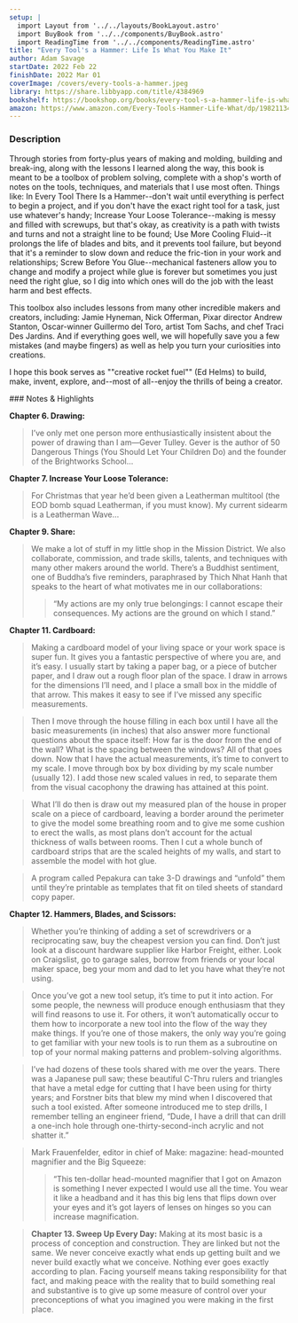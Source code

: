 ```yaml
---
setup: |
  import Layout from '../../layouts/BookLayout.astro'
  import BuyBook from '../../components/BuyBook.astro'
  import ReadingTime from '../../components/ReadingTime.astro'
title: "Every Tool's a Hammer: Life Is What You Make It"
author: Adam Savage
startDate: 2022 Feb 22
finishDate: 2022 Mar 01
coverImage: /covers/every-tools-a-hammer.jpeg
library: https://share.libbyapp.com/title/4384969
bookshelf: https://bookshop.org/books/every-tool-s-a-hammer-life-is-what-you-make-it-9781508297857/9781982113483
amazon: https://www.amazon.com/Every-Tools-Hammer-Life-What/dp/1982113472
---
```

### Description
Through stories from forty-plus years of making and molding, building and break-ing, along with the lessons I learned along the way, this book is meant to be a toolbox of problem solving, complete with a shop's worth of notes on the tools, techniques, and materials that I use most often. Things like: In Every Tool There Is a Hammer--don't wait until everything is perfect to begin a project, and if you don't have the exact right tool for a task, just use whatever's handy; Increase Your Loose Tolerance--making is messy and filled with screwups, but that's okay, as creativity is a path with twists and turns and not a straight line to be found; Use More Cooling Fluid--it prolongs the life of blades and bits, and it prevents tool failure, but beyond that it's a reminder to slow down and reduce the fric-tion in your work and relationships; Screw Before You Glue--mechanical fasteners allow you to change and modify a project while glue is forever but sometimes you just need the right glue, so I dig into which ones will do the job with the least harm and best effects.

This toolbox also includes lessons from many other incredible makers and creators, including: Jamie Hyneman, Nick Offerman, Pixar director Andrew Stanton, Oscar-winner Guillermo del Toro, artist Tom Sachs, and chef Traci Des Jardins. And if everything goes well, we will hopefully save you a few mistakes (and maybe fingers) as well as help you turn your curiosities into creations.

I hope this book serves as ""creative rocket fuel"" (Ed Helms) to build, make, invent, explore, and--most of all--enjoy the thrills of being a creator.

<Fragment slot="time">
  <ReadingTime
    startDate  = {frontmatter.startDate}
    finishDate = {frontmatter.finishDate}
  />
</Fragment>
<Fragment slot="notes">
### Notes & Highlights

**Chapter 6. Drawing:**
> I’ve only met one person more enthusiastically insistent about the power of drawing than I am—Gever Tulley. Gever is the author of 50 Dangerous Things (You Should Let Your Children Do) and the founder of the Brightworks School…

**Chapter 7. Increase Your Loose Tolerance:**
> For Christmas that year he’d been given a Leatherman multitool (the EOD bomb squad Leatherman, if you must know). My current sidearm is a Leatherman Wave…

**Chapter 9. Share:**
> We make a lot of stuff in my little shop in the Mission District. We also collaborate, commission, and trade skills, talents, and techniques with many other makers around the world. There’s a Buddhist sentiment, one of Buddha’s five reminders, paraphrased by Thich Nhat Hanh that speaks to the heart of what motivates me in our collaborations:
>>“My actions are my only true belongings: I cannot escape their consequences. My actions are the ground on which I stand.”

**Chapter 11. Cardboard:**
>Making a cardboard model of your living space or your work space is super fun. It gives you a fantastic perspective of where you are, and it’s easy. I usually start by taking a paper bag, or a piece of butcher paper, and I draw out a rough floor plan of the space. I draw in arrows for the dimensions I’ll need, and I place a small box in the middle of that arrow. This makes it easy to see if I’ve missed any specific measurements.

>Then I move through the house filling in each box until I have all the basic measurements (in inches) that also answer more functional questions about the space itself: How far is the door from the end of the wall? What is the spacing between the windows? All of that goes down. Now that I have the actual measurements, it’s time to convert to my scale. I move through box by box dividing by my scale number (usually 12). I add those new scaled values in red, to separate them from the visual cacophony the drawing has attained at this point.

>What I’ll do then is draw out my measured plan of the house in proper scale on a piece of cardboard, leaving a border around the perimeter to give the model some breathing room and to give me some cushion to erect the walls, as most plans don’t account for the actual thickness of walls between rooms. Then I cut a whole bunch of cardboard strips that are the scaled heights of my walls, and start to assemble the model with hot glue.

>A program called Pepakura can take 3-D drawings and “unfold” them until they’re printable as templates that fit on tiled sheets of standard copy paper.

**Chapter 12. Hammers, Blades, and Scissors:**
>Whether you’re thinking of adding a set of screwdrivers or a reciprocating saw, buy the cheapest version you can find. Don’t just look at a discount hardware supplier like Harbor Freight, either. Look on Craigslist, go to garage sales, borrow from friends or your local maker space, beg your mom and dad to let you have what they’re not using.

>Once you’ve got a new tool setup, it’s time to put it into action. For some people, the newness will produce enough enthusiasm that they will find reasons to use it. For others, it won’t automatically occur to them how to incorporate a new tool into the flow of the way they make things. If you’re one of those makers, the only way you’re going to get familiar with your new tools is to run them as a subroutine on top of your normal making patterns and problem-solving algorithms.

>I’ve had dozens of these tools shared with me over the years. There was a Japanese pull saw; these beautiful C-Thru rulers and triangles that have a metal edge for cutting that I have been using for thirty years; and Forstner bits that blew my mind when I discovered that such a tool existed. After someone introduced me to step drills, I remember telling an engineer friend, “Dude, I have a drill that can drill a one-inch hole through one-thirty-second-inch acrylic and not shatter it.”

>Mark Frauenfelder, editor in chief of Make: magazine: head-mounted magnifier and the Big Squeeze:
>>“This ten-dollar head-mounted magnifier that I got on Amazon is something I never expected I would use all the time. You wear it like a headband and it has this big lens that flips down over your eyes and it’s got layers of lenses on hinges so you can increase magnification.

> **Chapter 13. Sweep Up Every Day:**
>Making at its most basic is a process of conception and construction. They are linked but not the same. We never conceive exactly what ends up getting built and we never build exactly what we conceive. Nothing ever goes exactly according to plan. Facing yourself means taking responsibility for that fact, and making peace with the reality that to build something real and substantive is to give up some measure of control over your preconceptions of what you imagined you were making in the first place.


</Fragment>
<Fragment slot="buy">
  <BuyBook
    library   = {frontmatter.library}
    bookshelf = {frontmatter.bookshelf}
    amazon    = {frontmatter.amazon}
  />
</Fragment>
